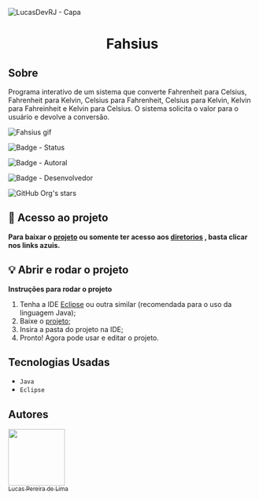 ![LucasDevRJ - Capa](https://user-images.githubusercontent.com/95040236/147415952-3be56c26-f85d-4489-bb6b-e32128ac7ce3.png)

<h1 align="center">Fahsius</h1>

## Sobre

Programa interativo de um sistema que converte Fahrenheit para Celsius, Fahrenheit para Kelvin, Celsius para Fahrenheit, Celsius para Kelvin, Kelvin para Fahreinheit e Kelvin para Celsius. O sistema solicita o valor para o usuário e devolve a conversão.

![Fahsius gif](../fahsius/imagens/fahsius.gif)

![Badge - Status](https://img.shields.io/badge/Status-Desenvolvimento-brightgreen)

![Badge - Autoral](https://img.shields.io/badge/Autoral-Sim-brightgreen)

![Badge - Desenvolvedor](https://img.shields.io/badge/Desenvolvedor-LucasDevRJ-brightgreen)

![GitHub Org's stars](https://img.shields.io/github/stars/lucasDevRJ?style=social)

## :open_file_folder: Acesso ao projeto

**Para baixar o <a href="https://github.com/LucasDevRJ/fahsius/archive/refs/heads/master.zip" >projeto<a/> ou somente ter acesso aos <a href="https://github.com/LucasDevRJ/fahsius">diretorios<a/> , basta clicar nos links azuis.**

## :bulb: Abrir e rodar o projeto

**Instruções para rodar o projeto**
1. Tenha a IDE <a href="https://www.eclipse.org/ide/">Eclipse<a/> ou outra similar (recomendada para o uso da linguagem Java);
2. Baixe o <a href="https://github.com/LucasDevRJ/fahsius/archive/refs/heads/master.zip" >projeto<a/>;
3. Insira a pasta do projeto na IDE;
4. Pronto! Agora pode usar e editar o projeto.

## Tecnologias Usadas
- `Java`
- `Eclipse`

## Autores

[<img src="https://avatars.githubusercontent.com/u/95040236?v=4" width=115><br><sub>Lucas Pereira de Lima</sub>](https://github.com/LucasDevRJ)
